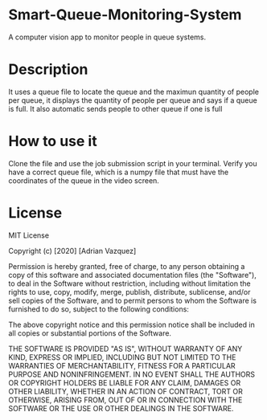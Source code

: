 # Smart-Queue-Monitoring-System
A computer vision app to monitor  people in queue systems. 

# Description

It uses a queue file to locate the queue and the maximun quantity of people per queue, it displays the quantity of people per queue and says if a queue is full. It also automatic sends people to other queue if one is full

# How to use it

Clone the file and use the job submission script in your terminal. Verify you have a correct queue file, which is a numpy file that must have the coordinates of the queue in the video screen.
# License

MIT License

Copyright (c) [2020] [Adrian Vazquez]

Permission is hereby granted, free of charge, to any person obtaining a copy
of this software and associated documentation files (the "Software"), to deal
in the Software without restriction, including without limitation the rights
to use, copy, modify, merge, publish, distribute, sublicense, and/or sell
copies of the Software, and to permit persons to whom the Software is
furnished to do so, subject to the following conditions:

The above copyright notice and this permission notice shall be included in all
copies or substantial portions of the Software.

THE SOFTWARE IS PROVIDED "AS IS", WITHOUT WARRANTY OF ANY KIND, EXPRESS OR
IMPLIED, INCLUDING BUT NOT LIMITED TO THE WARRANTIES OF MERCHANTABILITY,
FITNESS FOR A PARTICULAR PURPOSE AND NONINFRINGEMENT. IN NO EVENT SHALL THE
AUTHORS OR COPYRIGHT HOLDERS BE LIABLE FOR ANY CLAIM, DAMAGES OR OTHER
LIABILITY, WHETHER IN AN ACTION OF CONTRACT, TORT OR OTHERWISE, ARISING FROM,
OUT OF OR IN CONNECTION WITH THE SOFTWARE OR THE USE OR OTHER DEALINGS IN THE
SOFTWARE.

